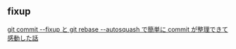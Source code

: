 ## fixup
[git commit --fixup と git rebase --autosquash で簡単に commit が整理できて感動した話](https://reboooot.net/post/git-commit-fixup/)

